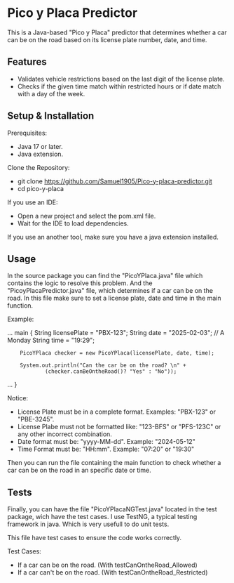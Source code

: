 # Pico y Placa Predictor 

This is a Java-based "Pico y Placa" predictor that determines whether a car can be on the road based on its license plate number, date, and time.

## Features
* Validates vehicle restrictions based on the last digit of the license plate.
* Checks if the given time match within restricted hours or if date match with a day of the week.

## Setup & Installation
Prerequisites:
* Java 17 or later.
* Java extension.

Clone the Repository:
  * git clone https://github.com/Samuel1905/Pico-y-placa-predictor.git
  * cd pico-y-placa

If you use an IDE:
  * Open a new project and select the pom.xml file.
  * Wait for the IDE to load dependencies.
    
If you use an another tool, make sure you have a java extension installed.

## Usage
In the source package you can find the "PicoYPlaca.java" file which contains the logic to resolve this problem. And the "PicoyPlacaPredictor.java" file, which determines if a car can be on the road. 
In this file make sure to set a license plate, date and time in the main function.

Example:

... main {
   String licensePlate = "PBX-123";
        String date = "2025-02-03"; // A Monday
        String time = "19:29";
        
        PicoYPlaca checker = new PicoYPlaca(licensePlate, date, time);

        System.out.println("Can the car be on the road? \n" + 
                (checker.canBeOntheRoad()? "Yes" : "No"));
... }
 
Notice: 
* License Plate must be in a complete format. Examples: "PBX-123" or "PBE-3245".
* License Plabe must not be formatted like: "123-BFS" or "PFS-123C" or any other incorrect combination. 
* Date format must be: "yyyy-MM-dd". Example: "2024-05-12"
* Time Format must be: "HH:mm". Example: "07:20" or "19:30"

Then you can run the file containing the main function to check whether a car can be on the road in an specific date or time.

## Tests

Finally, you can have the file "PicoYPlacaNGTest.java" located in the test package, wich have the test cases. I use TestNG, a typical testing framework in java.
Which is very usefull to do unit tests.

This file have test cases to ensure the code works correctly.

Test Cases:
* If a car can be on the road. (With testCanOntheRoad_Allowed)
* If a car can't be on the road. (With testCanOntheRoad_Restricted)



